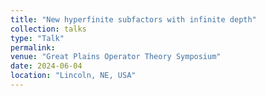 ```yaml
---
title: "New hyperfinite subfactors with infinite depth"
collection: talks
type: "Talk"
permalink: 
venue: "Great Plains Operator Theory Symposium"
date: 2024-06-04
location: "Lincoln, NE, USA"
---
```


